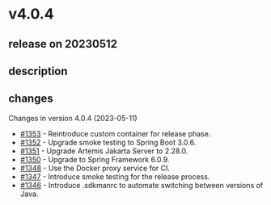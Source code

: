 # v4.0.4

## release on 20230512

## description

## changes

Changes in version 4.0.4 (2023-05-11)

* <a class="issue-link js-issue-link" data-error-text="Failed to load title" data-id="1706146484" data-permission-text="Title is private" data-url="https://github.com/spring-projects/spring-ws/issues/1353" data-hovercard-type="issue" data-hovercard-url="/spring-projects/spring-ws/issues/1353/hovercard" href="https://github.com/spring-projects/spring-ws/issues/1353">#1353</a> - Reintroduce custom container for release phase.
* <a class="issue-link js-issue-link" data-error-text="Failed to load title" data-id="1705975736" data-permission-text="Title is private" data-url="https://github.com/spring-projects/spring-ws/issues/1352" data-hovercard-type="issue" data-hovercard-url="/spring-projects/spring-ws/issues/1352/hovercard" href="https://github.com/spring-projects/spring-ws/issues/1352">#1352</a> - Upgrade smoke testing to Spring Boot 3.0.6.
* <a class="issue-link js-issue-link" data-error-text="Failed to load title" data-id="1704471876" data-permission-text="Title is private" data-url="https://github.com/spring-projects/spring-ws/issues/1351" data-hovercard-type="issue" data-hovercard-url="/spring-projects/spring-ws/issues/1351/hovercard" href="https://github.com/spring-projects/spring-ws/issues/1351">#1351</a> - Upgrade Artemis Jakarta Server to 2.28.0.
* <a class="issue-link js-issue-link" data-error-text="Failed to load title" data-id="1681784922" data-permission-text="Title is private" data-url="https://github.com/spring-projects/spring-ws/issues/1350" data-hovercard-type="issue" data-hovercard-url="/spring-projects/spring-ws/issues/1350/hovercard" href="https://github.com/spring-projects/spring-ws/issues/1350">#1350</a> - Upgrade to Spring Framework 6.0.9.
* <a class="issue-link js-issue-link" data-error-text="Failed to load title" data-id="1676821336" data-permission-text="Title is private" data-url="https://github.com/spring-projects/spring-ws/issues/1348" data-hovercard-type="issue" data-hovercard-url="/spring-projects/spring-ws/issues/1348/hovercard" href="https://github.com/spring-projects/spring-ws/issues/1348">#1348</a> - Use the Docker proxy service for CI.
* <a class="issue-link js-issue-link" data-error-text="Failed to load title" data-id="1675435246" data-permission-text="Title is private" data-url="https://github.com/spring-projects/spring-ws/issues/1347" data-hovercard-type="issue" data-hovercard-url="/spring-projects/spring-ws/issues/1347/hovercard" href="https://github.com/spring-projects/spring-ws/issues/1347">#1347</a> - Introduce smoke testing for the release process.
* <a class="issue-link js-issue-link" data-error-text="Failed to load title" data-id="1673621094" data-permission-text="Title is private" data-url="https://github.com/spring-projects/spring-ws/issues/1346" data-hovercard-type="issue" data-hovercard-url="/spring-projects/spring-ws/issues/1346/hovercard" href="https://github.com/spring-projects/spring-ws/issues/1346">#1346</a> - Introduce .sdkmanrc to automate switching between versions of Java.

